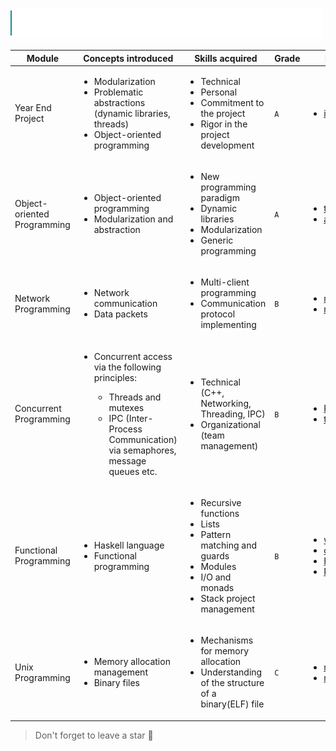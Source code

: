 ![](../src/tek2.svg)

| Module | Concepts introduced | Skills acquired | Grade | Projects |
| --- | --- | --- | --- | --- |
| Year End Project | <ul><li>Modularization</li><li>Problematic abstractions (dynamic libraries, threads)</li><li>Object-oriented programming</li></ul> | <ul><li>Technical</li><li>Personal</li><li>Commitment to the project</li><li>Rigor in the project development</li></ul> | `A` | <ul><li><a href="https://github.com/Thibb1/B-YEP-400-indiestudio">indiestudio</a></li></ul> |
| Object-oriented Programming | <ul><li>Object-oriented programming</li><li>Modularization and abstraction</li></ul> | <ul><li>New programming paradigm</li><li>Dynamic libraries</li><li>Modularization</li><li>Generic programming</li></ul> | `A` | <ul><li><a href="https://github.com/Thibb1/B-OOP-400-tekspice">tekspice</a></li><li><a href="https://github.com/Thibb1/B-OOP-400-arcade">arcade</a></li></ul> |
| Network Programming | <ul><li>Network communication</li><li>Data packets</li></ul> | <ul><li>Multi-client programming</li><li>Communication protocol implementing</li></ul> | `B` | <ul><li><a href="https://github.com/Thibb1/B-NWP-400-myftp">myftp</a></li><li><a href="https://github.com/Thibb1/B-NWP-400-myteams">myteams</a></li></ul> |
| Concurrent Programming | <ul><li>Concurrent access via the following principles:</li><ul><li>Threads and mutexes</li><li>IPC (Inter-Process Communication) via semaphores, message queues etc.</li></ul></ul> | <ul><li>Technical (C++, Networking, Threading, IPC)</li><li>Organizational (team management)</li></ul> | `B` | <ul><li><a href="https://github.com/Thibb1/B-CCP-400-panoramix">Panoramix</a></li><li><a href="https://github.com/Thibb1/B-CCP-400-theplazza">theplazza</a></li></ul> |
| Functional Programming | <ul><li>Haskell language</li><li>Functional programming</li></ul> | <ul><li>Recursive functions</li><li>Lists</li><li>Pattern matching and guards</li><li>Modules</li><li>I/O and monads</li><li>Stack project management</li></ul> | `B` | <ul><li><a href="https://github.com/Thibb1/B-FUN-400-wolfram">wolfram</a></li><li><a href="https://github.com/Thibb1/B-FUN-400-compressor">compressor</a></li><li><a href="B-FUN-400-pool">Haskell Pool</a></li><li><a href="B-FUN-400-rush1">Rush 1</a></li></ul> |
| Unix Programming | <ul><li>Memory allocation management</li><li>Binary files</li></ul> | <ul><li>Mechanisms for memory allocation</li><li>Understanding of the structure of a binary(ELF) file</li></ul> | `C` | <ul><li><a href="https://github.com/Thibb1/B-PSU-400-malloc">malloc</a></li><li><a href="https://github.com/Thibb1/B-PSU-400-nmobjdump">nm/objdump</a></li></ul> |

> Don't forget to leave a star 🌟
